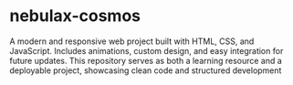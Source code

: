 # nebulax-cosmos
A modern and responsive web project built with HTML, CSS, and JavaScript. Includes animations, custom design, and easy integration for future updates. This repository serves as both a learning resource and a deployable project, showcasing clean code and structured development
